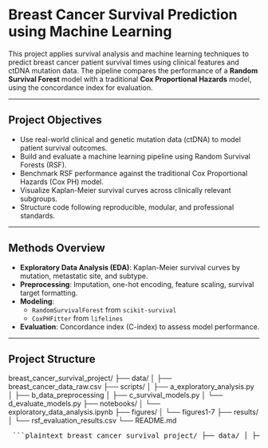 # Breast Cancer Survival Prediction using Machine Learning

This project applies survival analysis and machine learning techniques to predict breast cancer patient survival times using clinical features and ctDNA mutation data. The pipeline compares the performance of a **Random Survival Forest** model with a traditional **Cox Proportional Hazards** model, using the concordance index for evaluation.

---

## Project Objectives

- Use real-world clinical and genetic mutation data (ctDNA) to model patient survival outcomes.
- Build and evaluate a machine learning pipeline using Random Survival Forests (RSF).
- Benchmark RSF performance against the traditional Cox Proportional Hazards (Cox PH) model.
- Visualize Kaplan-Meier survival curves across clinically relevant subgroups.
- Structure code following reproducible, modular, and professional standards.

---

## Methods Overview

- **Exploratory Data Analysis (EDA)**: Kaplan-Meier survival curves by mutation, metastatic site, and subtype.
- **Preprocessing**: Imputation, one-hot encoding, feature scaling, survival target formatting.
- **Modeling**: 
  - `RandomSurvivalForest` from `scikit-survival`
  - `CoxPHFitter` from `lifelines`
- **Evaluation**: Concordance index (C-index) to assess model performance.

---

## Project Structure

breast_cancer_survival_project/
├── data/
│   ├── breast_cancer_data_raw.csv
├── scripts/
│   ├── a_exploratory_analysis.py
│   ├── b_data_preprocessing
│   ├── c_survival_models.py
│   └── d_evaluate_models.py
├── notebooks/
│   └── exploratory_data_analysis.ipynb
├── figures/
│   └── figures1-7
├── results/
│   └── rsf_evaluation_results.csv
└── README.md

<pre> ```plaintext breast_cancer_survival_project/ ├── data/ │ ├── breast_cancer_data_raw.csv ├── scripts/ │ ├── a_exploratory_analysis.py │ ├── b_data_preprocessing │ ├── c_survival_models.py │ └── d_evaluate_models.py ├── notebooks/ │ └── exploratory_data_analysis.ipynb ├── figures/ │ └── figures1-7 ├── results/ │ └── rsf_evaluation_results.csv └── README.md ``` </pre>

